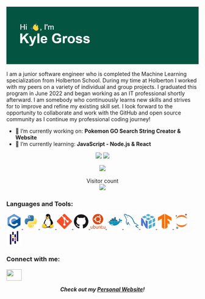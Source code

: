 [![MasterHead](./header.png)](https://github.com/kyle-gross)

I am a junior software engineer who is completed the Machine Learning specialization from Holberton School. During my time at Holberton I worked with my peers on a variety of individual and group projects. I graduated this program in June 2022 and began working as an IT professional shortly afterward. I am somebody who continuously learns new skills and strives for to improve and refine my existing skill set. I look forward to the opportunity to collaborate and work with the GitHub and open source community as I continue my professional coding journey!

- 🔭 I’m currently working on: <b>Pokemon GO Search String Creator & Website</b>
- 🌱 I’m currently learning: <b>JavaScript - Node.js & React</b>

<p align="center">
<img
src="https://github-readme-stats.vercel.app/api?username=kyle-gross&theme=dark" width=420>
<img
src="https://github-readme-stats.vercel.app/api/top-langs/?username=kyle-gross&layout=compact&theme=dark"
width=387>
</p>

<p align="center">
<img src = "https://github-readme-streak-stats.herokuapp.com/?user=kyle-gross&theme=dark">
</p>
<p align="center"> 
  Visitor count<br>
  <img
  src="https://profile-counter.glitch.me/kyle-gross/count.svg"/>
</p>

<h3 align="left">Languages and Tools:</h3>
<p align="left">

<a href="https://www.cprogramming.com/" target="_blank"> <img src="https://github.com/devicons/devicon/blob/master/icons/c/c-original.svg" alt="c" width="40" height="40"/> </a>
<a href="https://www.python.org" target="_blank"> <img src="https://github.com/devicons/devicon/blob/master/icons/python/python-original.svg" alt="python" width="40" height="40"/> </a>
<a href="https://www.linux.org/" target="_blank"> <img src="https://github.com/devicons/devicon/blob/master/icons/linux/linux-original.svg" alt="linux" width="40" height="40"/> </a>
<a href="https://git-scm.com/" target="_blank"> <img src="https://github.com/devicons/devicon/blob/master/icons/git/git-original.svg" alt="git" width="40" height="40"/> </a>
<a href="https://github.com" target="_blank"> <img src="https://github.com/devicons/devicon/blob/master/icons/github/github-original.svg" alt="github" width="40" height="40"/> </a>
<a href="https://ubuntu.com/"> <img src="https://github.com/devicons/devicon/blob/master/icons/ubuntu/ubuntu-plain-wordmark.svg" alt="ubuntu" width="40" height="40"/> </a>
<a href="https://www.docker.com/"> <img src="https://github.com/devicons/devicon/blob/master/icons/docker/docker-original.svg" alt="docker" width="40" height="40"/> </a>
<a href="https://www.mysql.com/"> <img src="https://github.com/devicons/devicon/blob/master/icons/mysql/mysql-original.svg" alt="mysql" width="40" height="40"/> </a>
<a href="https://numpy.org/"> <img src="https://github.com/devicons/devicon/blob/master/icons/numpy/numpy-original.svg" alt="numpy" width="40" height="40"/> </a>
<a href="https://www.tensorflow.org/" target="_blank"> <img src="https://github.com/devicons/devicon/blob/master/icons/tensorflow/tensorflow-original.svg" alt="tensorflow" width="40" height="40"/> </a>
<a href="https://jupyter.org/"> <img src="https://github.com/devicons/devicon/blob/master/icons/jupyter/jupyter-original.svg" alt="jupyter" width="40" height="40"/> </a>
<a href="https://pandas.pydata.org/"> <img src="https://github.com/devicons/devicon/blob/master/icons/pandas/pandas-original.svg" alt="pandas" width="40" height="40"/> </a>

</p>

<h3 align="left">Connect with me:</h3>
<p align="left">

<a href="https://www.linkedin.com/in/kyle-gross-swe/" target="blank"><img align="center" src="https://cdn.jsdelivr.net/npm/simple-icons@3.0.1/icons/linkedin.svg" alt="" height="30" width="40" /></a>
</p>

<div align="center">
<em><b>Check out my <a href="https://kyle-gross.github.io/">Personal Website</a>!</b></em>
</div>

<!--
**kyle-gross/kyle-gross** is a ✨ _special_ ✨ repository because its `README.md` (this file) appears on your GitHub profile.

Here are some ideas to get you started:

- 🔭 I’m currently working on ...
- 🌱 I’m currently learning ...
- 👯 I’m looking to collaborate on ...
- 🤔 I’m looking for help with ...
- 💬 Ask me about ...
- 📫 How to reach me: ...
- 😄 Pronouns: ...
- ⚡ Fun fact: ...
-->
